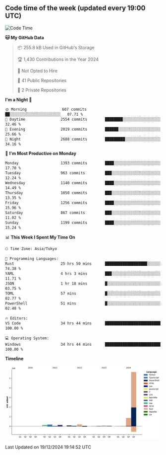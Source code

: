 ## Code time of the week (updated every 19:00 UTC)

<!--START_SECTION:waka-->
![Code Time](http://img.shields.io/badge/Code%20Time-4%2C120%20hrs%2036%20mins-blue)

**🐱 My GitHub Data** 

> 📦 255.8 kB Used in GitHub's Storage 
 > 
> 🏆 1,430 Contributions in the Year 2024
 > 
> 🚫 Not Opted to Hire
 > 
> 📜 41 Public Repositories 
 > 
> 🔑 2 Private Repositories 
 > 
**I'm a Night 🦉** 

```text
🌞 Morning                607 commits         ██░░░░░░░░░░░░░░░░░░░░░░░   07.71 % 
🌆 Daytime                2554 commits        ████████░░░░░░░░░░░░░░░░░   32.46 % 
🌃 Evening                2019 commits        ██████░░░░░░░░░░░░░░░░░░░   25.66 % 
🌙 Night                  2688 commits        █████████░░░░░░░░░░░░░░░░   34.16 % 
```
📅 **I'm Most Productive on Monday** 

```text
Monday                   1393 commits        ████░░░░░░░░░░░░░░░░░░░░░   17.70 % 
Tuesday                  963 commits         ███░░░░░░░░░░░░░░░░░░░░░░   12.24 % 
Wednesday                1140 commits        ████░░░░░░░░░░░░░░░░░░░░░   14.49 % 
Thursday                 1050 commits        ███░░░░░░░░░░░░░░░░░░░░░░   13.35 % 
Friday                   1256 commits        ████░░░░░░░░░░░░░░░░░░░░░   15.96 % 
Saturday                 867 commits         ███░░░░░░░░░░░░░░░░░░░░░░   11.02 % 
Sunday                   1199 commits        ████░░░░░░░░░░░░░░░░░░░░░   15.24 % 
```


📊 **This Week I Spent My Time On** 

```text
🕑︎ Time Zone: Asia/Tokyo

💬 Programming Languages: 
Rust                     25 hrs 50 mins      ███████████████████░░░░░░   74.38 % 
YAML                     4 hrs 3 mins        ███░░░░░░░░░░░░░░░░░░░░░░   11.71 % 
JSON                     1 hr 18 mins        █░░░░░░░░░░░░░░░░░░░░░░░░   03.75 % 
TOML                     57 mins             █░░░░░░░░░░░░░░░░░░░░░░░░   02.77 % 
PowerShell               51 mins             █░░░░░░░░░░░░░░░░░░░░░░░░   02.48 % 

🔥 Editors: 
VS Code                  34 hrs 44 mins      █████████████████████████   100.00 % 

💻 Operating System: 
Windows                  34 hrs 44 mins      █████████████████████████   100.00 % 
```

**Timeline**

![Lines of Code chart](https://raw.githubusercontent.com/SARDONYX-sard/SARDONYX-sard/main/assets/bar_graph.png)


 Last Updated on 19/12/2024 19:14:52 UTC
<!--END_SECTION:waka-->